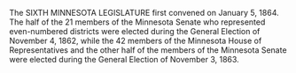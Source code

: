 The SIXTH MINNESOTA LEGISLATURE first convened on January 5, 1864. The half of the 21 members of the Minnesota Senate who represented even-numbered districts were elected during the General Election of November 4, 1862, while the 42 members of the Minnesota House of Representatives and the other half of the members of the Minnesota Senate were elected during the General Election of November 3, 1863.
